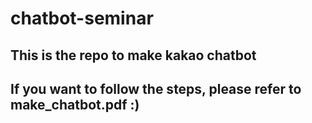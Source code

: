 # chatbot-seminar
## This is the repo to make kakao chatbot
## If you want to follow the steps, please refer to make_chatbot.pdf :)
